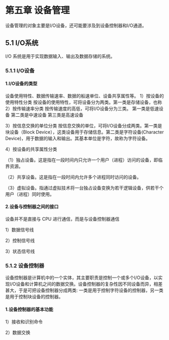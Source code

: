 # 第五章 设备管理 #
设备管理的对象主要是I/O设备，还可能要涉及到设备控制器和I/O通道。

## 5.1 I/O系统 ##
I/O 系统是用于实现数据输入、输出及数据存储的系统。
### 5.1.1 I/O设备 ###
#### 1.I/O设备的类型 ####
设备使用特性、数据传输速率、数据的船速单位、设备共享属性等。
1）按设备的使用特性分类
按设备的使用特性，可将设备分为两类。第一类是存储设备，也称
2）按传输速率分类
按传输速度的高低，可将I/O设备分为三类。
第一类是低速设备
第二类是中速设备
第三类是高速设备

3）按信息交换的单位分类
按信息交换的单位，可将I/O设备分成两类。第一类是块设备（Block Device），这类设备用于存储信息。第二类是字符设备(Character Device)，用于数据的输入和输出。其基本单位是字符，故称为字符设备。

4）按设备的共享属性分类

（1）独占设备。这是指在一段时间内只允许一个用户（进程）访问的设备，即临界资源。

（2）共享设备。这是指在一段时间内允许多个进程同时访问的设备。

（3）虚拟设备。指通过虚拟技术将一台独占设备变换为若干逻辑设备，供若干个用户（进程）同时使用。

#### 2.设备与控制器之间的接口 ####
设备并不是直接与 CPU 进行通信，而是与设备控制器通信

1）数据信号线

2）控制信号线

3）状态信号线

### 5.1.2 设备控制器 ###
设备控制器是计算机中的一个实体，其主要职责是控制一个或多个I/O设备，以实现I/O设备和计算机之间的数据交换。设备控制器的复杂性因不同设备而异，相差甚大，于是可把设备控制器分成两类: 一类是用于控制字符设备的控制器，另一类是用于控制块设备的控制器。

#### 1.设备控制器的基本功能 ####
1）接收和识别命令

2）数据交换
